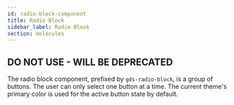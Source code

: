 ```yaml
---
id: radio-block-component
title: Radio Block
sidebar_label: Radio Block
section: molecules
---
```


## DO NOT USE - WILL BE DEPRECATED

The radio block component, prefixed by `gds-radio-block`, is a group of buttons. The user can only select one button at a time. The current theme's primary color is used for the active button state by default.
